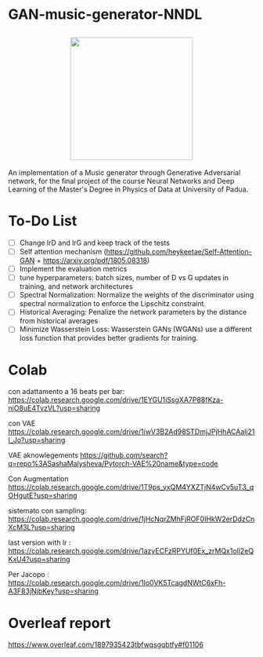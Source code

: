 # GAN-music-generator-NNDL


<h2 align="center">
  <img src="https://i.giphy.com/media/v1.Y2lkPTc5MGI3NjExdXYyeGl3MzR3aWJydjk4N3dhbXU4anViaXFvOTh4ODlxYjA1aHJ1eSZlcD12MV9pbnRlcm5hbF9naWZfYnlfaWQmY3Q9Zw/tqfS3mgQU28ko/giphy.gif", width="250">
</h2>


An implementation of a Music generator through Generative Adversarial network, for the final project of the course Neural Networks and Deep Learning of the Master's Degree in Physics of Data at University of Padua.    

# To-Do List
- [ ] Change lrD and lrG and keep track of the tests
- [ ] Self attention mechanism (https://github.com/heykeetae/Self-Attention-GAN + https://arxiv.org/pdf/1805.08318)
- [ ] Implement the evaluation metrics
- [ ] tune hyperparameters: batch sizes, number of D vs G updates in training, and network architectures
- [ ] Spectral Normalization: Normalize the weights of the discriminator using spectral normalization to enforce the Lipschitz constraint.
- [ ] Historical Averaging: Penalize the network parameters by the distance from historical averages
- [ ] Minimize Wasserstein Loss: Wasserstein GANs (WGANs) use a different loss function that provides better gradients for training.

# Colab
con adattamento a 16 beats per bar: https://colab.research.google.com/drive/1EYGU1iSsgXA7P88fKza-njO8uE4TvzVL?usp=sharing

con VAE 
https://colab.research.google.com/drive/1iwV3B2Ad98STDmjJPjHhACAalj21I_Jo?usp=sharing

VAE aknowlegements
https://github.com/search?q=repo%3ASashaMalysheva/Pytorch-VAE%20name&type=code

Con Augmentation    
https://colab.research.google.com/drive/1T9ps_vxQM4YXZTjN4wCv5uT3_qOHgutE?usp=sharing

sistemato con sampling: https://colab.research.google.com/drive/1jHcNqrZMhFjROF0IHkW2erDdzCnXcM3L?usp=sharing

last version with lr : https://colab.research.google.com/drive/1azyECFzRPYUf0Ex_zrMQx1oll2eQKxU4?usp=sharing    

Per Jacopo : https://colab.research.google.com/drive/1lo0VK5TcagdNWtC6xFh-A3F83jNjbKey?usp=sharing

# Overleaf report
https://www.overleaf.com/1897935423tbfwqsgqbtfy#f01106
